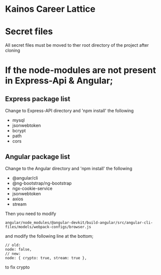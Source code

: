 # Kainos Career Lattice

# Secret files
All secret files must be moved to ther root directory of the project after cloning

# If the node-modules are not present in Express-Api & Angular;

<h2>Express package list</h2>
Change to Express-API directory and 'npm install' the following
<ul>
  <li>mysql</li>
  <li>jsonwebtoken</li>
  <li>bcrypt</li>
  <li>path</li>
  <li>cors</li>
</ul>

<h2>Angular package list</h2>
Change to the Angular directory and 'npm install' the following
<ul>
  <li>@angular/cli</li>
  <li>@ng-bootstrap/ng-bootstrap</li>
  <li>ngx-cookie-service</li>
  <li>jsonwebtoken</li>
  <li>axios</li>
  <li>stream</li>
</ul>

Then you need to modify 
```
angular/node_modules/@angular-devkit/build-angular/src/angular-cli-files/models/webpack-configs/browser.js
```
and modify the following line at the bottom;
```
// old:
node: false,
// new:
node: { crypto: true, stream: true },
```
to fix crypto
